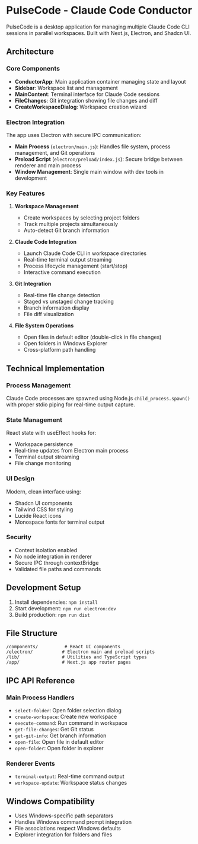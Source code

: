 # PulseCode - Claude Code Conductor

PulseCode is a desktop application for managing multiple Claude Code CLI sessions in parallel workspaces. Built with Next.js, Electron, and Shadcn UI.

## Architecture

### Core Components

- **ConductorApp**: Main application container managing state and layout
- **Sidebar**: Workspace list and management
- **MainContent**: Terminal interface for Claude Code sessions
- **FileChanges**: Git integration showing file changes and diff
- **CreateWorkspaceDialog**: Workspace creation wizard

### Electron Integration

The app uses Electron with secure IPC communication:

- **Main Process** (`electron/main.js`): Handles file system, process management, and Git operations
- **Preload Script** (`electron/preload/index.js`): Secure bridge between renderer and main process
- **Window Management**: Single main window with dev tools in development

### Key Features

1. **Workspace Management**
   - Create workspaces by selecting project folders
   - Track multiple projects simultaneously
   - Auto-detect Git branch information

2. **Claude Code Integration**
   - Launch Claude Code CLI in workspace directories
   - Real-time terminal output streaming
   - Process lifecycle management (start/stop)
   - Interactive command execution

3. **Git Integration**
   - Real-time file change detection
   - Staged vs unstaged change tracking
   - Branch information display
   - File diff visualization

4. **File System Operations**
   - Open files in default editor (double-click in file changes)
   - Open folders in Windows Explorer
   - Cross-platform path handling

## Technical Implementation

### Process Management

Claude Code processes are spawned using Node.js `child_process.spawn()` with proper stdio piping for real-time output capture.

### State Management

React state with useEffect hooks for:
- Workspace persistence
- Real-time updates from Electron main process
- Terminal output streaming
- File change monitoring

### UI Design

Modern, clean interface using:
- Shadcn UI components
- Tailwind CSS for styling
- Lucide React icons
- Monospace fonts for terminal output

### Security

- Context isolation enabled
- No node integration in renderer
- Secure IPC through contextBridge
- Validated file paths and commands

## Development Setup

1. Install dependencies: `npm install`
2. Start development: `npm run electron:dev`
3. Build production: `npm run dist`

## File Structure

```
/components/          # React UI components
/electron/           # Electron main and preload scripts
/lib/                # Utilities and TypeScript types
/app/                # Next.js app router pages
```

## IPC API Reference

### Main Process Handlers

- `select-folder`: Open folder selection dialog
- `create-workspace`: Create new workspace
- `execute-command`: Run command in workspace
- `get-file-changes`: Get Git status
- `get-git-info`: Get branch information
- `open-file`: Open file in default editor
- `open-folder`: Open folder in explorer

### Renderer Events

- `terminal-output`: Real-time command output
- `workspace-update`: Workspace status changes

## Windows Compatibility

- Uses Windows-specific path separators
- Handles Windows command prompt integration
- File associations respect Windows defaults
- Explorer integration for folders and files